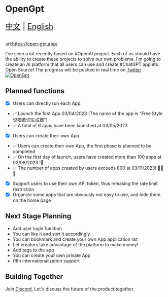 # OpenGpt
<div style="font-size: 1.5rem;">
  <a href="./README.md">中文</a> |
  <a href="./readme_en.md">English</a>
</div>
</br>

url:https://open-gpt.app/

I've seen a lot recently based on #OpenAI project. Each of us should have the ability to create these projects to solve our own problems. 
I'm going to create an AI platform that all users can use and create #ChatGPT applets. Open Source!
The progress will be pushed in real time on [Twitter](https://twitter.com/EclipsePrayer)
[![OpenGpt](./public/screenshot.png)](https://twitter.com/EclipsePrayer)

## Planned functions
- [x] Users can directly run each App.
- ✅ Launch the first App 03/04/2023 (The name of the app is "Free Style 说唱歌词生成器") 
- ✅ A total of 6 apps have been launched at 03/05/2023
- [x] Users can create their own App.
- ✅ Users can create their own App, the first phase is planned to be completed
- ✅ On the first day of launch, users have created more than 100 apps at 03/08/2023 !🤯 
- ✅ The number of apps created by users exceeds 800 at 03/11/2023! 🤯🤯🤯
- [x] Support users to use their own API token, thus releasing the rate limit restriction
- [x] Organize some apps that are obviously not easy to use, and hide them on the home page

## Next Stage Planning
- Add user login function
- You can like it and sort it accordingly
- You can bookmark and create your own App application list
- Let creators take advantage of the platform to make money!
- Add tags to the app
- You can create your own private App
- i18n internationalization support

## Building Together
Join [Discord](https://discord.gg/84J7aMyyCG), Let's discuss the future of the product together.
